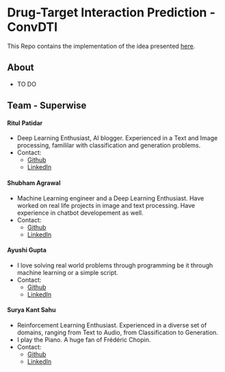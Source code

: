 # Drug-Target Interaction Prediction - ConvDTI

This Repo contains the implementation of the idea presented [here](SAMHAR-DTI-Presentation.pdf).

## About
    
* TO DO

## Team - Superwise
#### Ritul Patidar
* Deep Learning Enthusiast, AI blogger. Experienced in a Text and Image processing, famililar with classification and generation problems.
* Contact: 
    + [Github](https://github.com/p-rit)
    + [LinkedIn](https://www.linkedin.com/in/ritul-patidar/)

#### Shubham Agrawal
* Machine Learning engineer and a Deep Learning Enthusiast. Have worked on real life projects in image and text processing. Have experience in chatbot developement as well.
* Contact: 
    + [Github](https://github.com/agrawals1)
    + [LinkedIn](https://www.linkedin.com/in/shubhamdineshagrawal/)
#### Ayushi Gupta
* I love solving real world problems through programming be it through machine learning or a simple script.
* Contact: 
    + [Github](https://github.com/ayushi6560)
    + [LinkedIn](https://www.linkedin.com/in/pyayushigupta/)
#### Surya Kant Sahu
* Reinforcement Learning Enthusiast. Experienced in a diverse set of domains, ranging from Text to Audio, from Classification to Generation.
* I play the Piano. A huge fan of Frédéric Chopin.
* Contact: 
    + [Github](https://github.com/ojus1)
    + [LinkedIn](https://www.linkedin.com/in/surya-kant-oju/)
